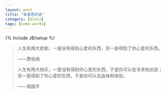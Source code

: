 ```yaml
---
layout: post
title: "有意思的话"
category: [diary]
tags: [some-words]
---
```

{% include JB/setup %}

> 人生有两大悲剧，一是没有得到心爱的东西，另一是得到了你心爱的东西。 
> 
> ——萧伯纳

> 人生有两大快乐，一是没有得到你心爱的东西，于是你可以去寻求和创造；另一是得到了你心爱的东西，于是你可以去品味和体验。 
> 
> ——周国平